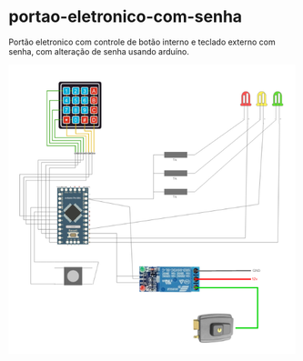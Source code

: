 # portao-eletronico-com-senha
Portão eletronico com controle de botão interno e teclado externo com senha, com alteração de senha usando arduíno.

![Esquema eletronico](https://raw.githubusercontent.com/wwiechorek/portao-eletronico-com-senha/master/Esquema.png)
